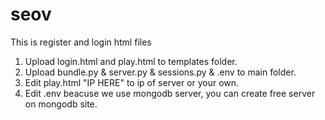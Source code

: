 # seov

This is register and login html files 
1. Upload login.html and play.html to templates folder.
2. Upload bundle.py & server.py & sessions.py & .env to main folder.
3. Edit play.html "IP HERE" to ip of server or your own.
4. Edit .env beacuse we use mongodb server, you can create free server on mongodb site.
